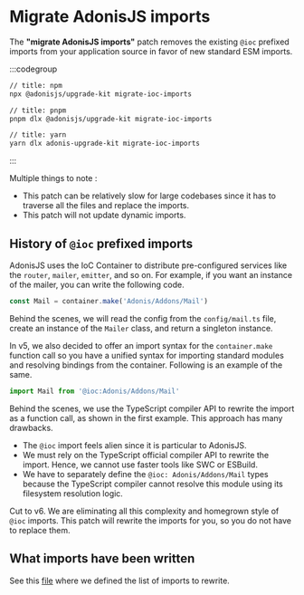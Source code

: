 # Migrate AdonisJS imports

The **"migrate AdonisJS imports"** patch removes the existing `@ioc` prefixed imports from your application source in favor of new standard ESM imports.

:::codegroup

```sh
// title: npm
npx @adonisjs/upgrade-kit migrate-ioc-imports
```

```sh
// title: pnpm
pnpm dlx @adonisjs/upgrade-kit migrate-ioc-imports
```

```sh
// title: yarn
yarn dlx adonis-upgrade-kit migrate-ioc-imports
```

:::

Multiple things to note :

- This patch can be relatively slow for large codebases since it has to traverse all the files and replace the imports.
- This patch will not update dynamic imports.

## History of `@ioc` prefixed imports

AdonisJS uses the IoC Container to distribute pre-configured services like the `router`, `mailer`, `emitter`, and so on. For example, if you want an instance of the mailer, you can write the following code.

```ts
const Mail = container.make('Adonis/Addons/Mail')
```

Behind the scenes, we will read the config from the `config/mail.ts` file, create an instance of the `Mailer` class, and return a singleton instance.

In v5, we also decided to offer an import syntax for the `container.make` function call so you have a unified syntax for importing standard modules and resolving bindings from the container. Following is an example of the same.

```ts
import Mail from '@ioc:Adonis/Addons/Mail'
```

Behind the scenes, we use the TypeScript compiler API to rewrite the import as a function call, as shown in the first example. This approach has many drawbacks.

- The `@ioc` import feels alien since it is particular to AdonisJS.
- We must rely on the TypeScript official compiler API to rewrite the import. Hence, we cannot use faster tools like SWC or ESBuild.
- We have to separately define the `@ioc: Adonis/Addons/Mail` types because the TypeScript compiler cannot resolve this module using its filesystem resolution logic.

Cut to v6. We are eliminating all this complexity and homegrown style of `@ioc` imports. This patch will rewrite the imports for you, so you do not have to replace them.

## What imports have been written

See this [file](https://github.com/adonisjs/upgrade-kit/blob/main/src/rewrite_maps.ts#L0-L1) where we defined the list of imports to rewrite.
